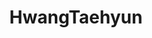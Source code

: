 ---
title: HwangTaehyun
github: https://github.com/HwangTaehyun
mode: dark
transition: 3s
archetype:
  - Little Bit of Everything
---